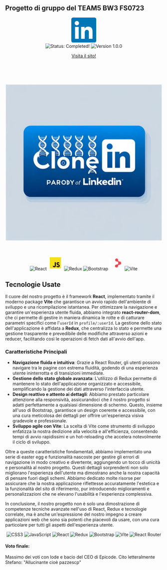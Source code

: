 ## Progetto di gruppo del TEAM5 BW3 FS0723
<p align="center">
  <img src="./public/iconSmall.png" alt="Logo del Progetto" width="80px" height="auto"/>
  <br>
  <img src="https://img.shields.io/badge/status-WORK%20IN%20PROGRESS-green" alt="Status: Completed!"/>
  <img src="https://img.shields.io/badge/version-1.0.0-blue.svg" alt="Version 1.0.0"/>
</p>

<p align="center">
<a href="https://linkedinclone-pi.vercel.app/">Visita il sito!</a>
</p>

<h1 align="center" style="font-size: 60px; line-height: 60px; vertical-align: middle;">  
  <img height="500px" src="./public/ClonedIn.png" alt="ClonedIn Logo"/>
</h1>

<p align="center">
  <img src="https://img.icons8.com/color/48/000000/react-native.png" alt="React"/>
  <img src="./public/icons8-javascript-96.png" height="48px" alt="JavaScript"/>
  <img src="https://img.icons8.com/color/48/000000/redux.png" alt="Redux"/>
  <img src="https://img.icons8.com/color/48/000000/bootstrap.png" alt="Bootstrap"/>
  <img src="./public/react-router-mark-color-inverted.png" height="38px" alt="React Router"/>
  <img src="https://img.icons8.com/fluency/48/000000/vite.png" alt="Vite" height="48px"/>
</p>



## Tecnologie Usate
Il cuore del nostro progetto è il framework **React**, implementato tramite il moderno package **Vite** che garantisce un avvio rapido dell'ambiente di sviluppo e una ricompilazione istantanea. Per ottimizzare la navigazione e garantire un'esperienza utente fluida, abbiamo integrato **react-router-dom**, che ci permette di gestire in maniera dinamica le rotte e di catturare parametri specifici come l'`userId` in `profile/:userId`. La gestione dello stato dell'applicazione è affidata a **Redux**, che centralizza lo stato e permette una gestione trasparente e prevedibile delle modifiche attraverso azioni e reducer, facilitando così le operazioni di fetch dati all'avvio dell'app.

### Caratteristiche Principali
- **Navigazione fluida e intuitiva**: Grazie a React Router, gli utenti possono navigare tra le pagine con estrema fluidità, godendo di una esperienza utente ininterrotta e di transizioni immediate.
- **Gestione dello stato globale avanzata**: L'utilizzo di Redux permette di mantenere lo stato dell'applicazione organizzato e accessibile, semplificando la gestione dei dati attraverso l'interfaccia utente.
- **Design reattivo e attento ai dettagli**: Abbiamo prestato particolare attenzione alla responsività, assicurandoci che il nostro progetto si adatti perfettamente a qualsiasi dimensione di schermo. Questo, insieme all'uso di Bootstrap, garantisce un design coerente e accessibile, con una cura meticolosa dei dettagli per offrire un'esperienza visiva gradevole e professionale.
- **Sviluppo agile con Vite**: La scelta di Vite come strumento di sviluppo enfatizza la nostra dedizione alla velocità e all'efficienza, consentendo tempi di avvio rapidissimi e un hot-reloading che accelera notevolmente il ciclo di sviluppo.

Oltre a queste caratteristiche fondamentali, abbiamo implementato una serie di easter egg e funzionalità nascoste per gestire gli errori di navigazione in modo creativo e divertente, aggiungendo un tocco di unicità e personalità al nostro progetto. Questi dettagli sorprendenti non solo migliorano l'esperienza dell'utente ma dimostrano anche la nostra capacità di pensare fuori dagli schemi. Abbiamo dedicato molte risorse per assicurare che la nostra applicazione riflettesse accuratamente l'estetica e la funzionalità del sito di riferimento, pur introducendo miglioramenti e personalizzazioni che ne elevano l'usabilità e l'esperienza complessiva.

In conclusione, il nostro progetto non è solo una dimostrazione di competenze tecniche avanzate nell'uso di React, Redux e tecnologie correlate, ma è anche un'espressione del nostro impegno a creare applicazioni web che sono sia potenti che piacevoli da usare, con una cura particolare per tutti gli aspetti dell'esperienza utente.

<p align="center">
  <img src="https://img.shields.io/badge/CSS3-1572B6?style=for-the-badge&logo=css3&logoColor=white" alt="CSS3"/>
  <img src="https://img.shields.io/badge/JavaScript-F7DF1E?style=for-the-badge&logo=javascript&logoColor=black" alt="JavaScript"/>
  <img src="https://img.shields.io/badge/React-20232A?style=for-the-badge&logo=react&logoColor=61DAFB" alt="React"/>
  <img src="https://img.shields.io/badge/Redux-593D88?style=for-the-badge&logo=redux&logoColor=white" alt="Redux"/>
  <img src="https://img.shields.io/badge/Bootstrap-7952B3?style=for-the-badge&logo=bootstrap&logoColor=white" alt="Bootstrap"/>
  <img src="https://img.shields.io/badge/Vite-B73BFE?style=for-the-badge&logo=vite&logoColor=FFD62E" alt="Vite"/>
  <img src="https://img.shields.io/badge/React_Router-CA4245?style=for-the-badge&logo=react-router&logoColor=white" alt="React Router"/>
</p>

#### Voto finale:
Massimo dei voti con lode e bacio del CEO di Epicode.
Cito letteralmente Stefano: "Allucinante cioè pazzescp"
